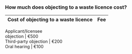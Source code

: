 ###  **How much does objecting to a waste** licence **cost?**

**Cost of objecting to a waste licence** |  **Fee**  
---|---  
Applicant/licensee  
objection  |  €500   
Third-party objection  |  €200   
Oral hearing  |  €100   
  
